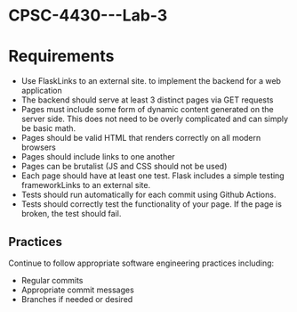 # CPSC-4430---Lab-3

<h1>Requirements</h1>
<ul>
<li>Use FlaskLinks to an external site. to implement the backend for a web application</li>
<li>The backend should serve at least 3 distinct pages via GET requests</li>
<li>Pages must include some form of dynamic content generated on the server side. This does not need to be overly complicated and can simply be basic math.</li>
<li>Pages should be valid HTML that renders correctly on all modern browsers</li>
<li>Pages should include links to one another</li>
<li>Pages can be brutalist (JS and CSS should not be used)</li>
<li>Each page should have at least one test. Flask includes a simple testing frameworkLinks to an external site.</li>
<li>Tests should run automatically for each commit using Github Actions.</li>
<li>Tests should correctly test the functionality of your page. If the page is broken, the test should fail.</li>
</ul>
<h2>Practices</h2>
<p>Continue to follow appropriate software engineering practices including:</p>

<ul>
<li>Regular commits</li>
<li>Appropriate commit messages</li>
<li>Branches if needed or desired</li>
</ul>
